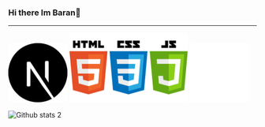 ### Hi there Im Baran👋
<hr>

<img src="next-js.svg" width="120px"> <img src="htmlcssjs.png" width="240px"> <img src="tailwind.png" width="120px">






![Github stats 2](https://github-readme-stats.vercel.app/api?username=clophy&show_icons=true&theme=radical)
